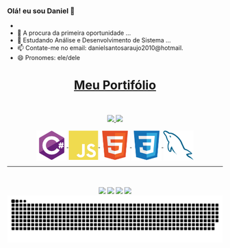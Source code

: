 ### Olá! eu sou Daniel 👋

- 
- 🔭 A procura da primeira oportunidade ...
- 🌱 Estudando Análise e Desenvolvimento de Sistema ...
-  📫  Contate-me no email: danielsantosaraujo2010@hotmail.
- 😄 Pronomes:  ele/dele



 #  <div align="center" > <a href="https://lapiedradaniel.github.io/Portifolio/#home" target="_blank"> Meu  Portifólio <a/></div>
 

  </br>
  </br>
   
<div align="center">
<a href="https://github.com/lapiedradaniel">
<img height="180em" src="https://github-readme-stats.vercel.app/api?username=lapiedradaniel&show_icons=true&theme=radical&include_all_commits=true&count_private=true"/>
<img height="180em"src="https://github-readme-stats.vercel.app/api/top-langs/?username=lapiedradaniel&layout=compact&langs_count=7&theme=radical"/>
</div>

  <div style="display: inline_block" align = "center"><br>
  <img align="center" alt="Daniel-Csharp" height="70" width="70" src="https://raw.githubusercontent.com/devicons/devicon/master/icons/csharp/csharp-original.svg">
  <img align="center" alt="Daniel-Js" height="70" width="70" src="https://raw.githubusercontent.com/devicons/devicon/master/icons/javascript/javascript-plain.svg">
  <img align="center" alt="Daniel-HTML" height="70" width="70" src="https://raw.githubusercontent.com/devicons/devicon/master/icons/html5/html5-original.svg">
  <img align="center" alt="Daniel-CSS" height="70" width="70" src="https://raw.githubusercontent.com/devicons/devicon/master/icons/css3/css3-original.svg">
  <img align="center" alt="Daniel-Csh" height="70" width="70" src="https://raw.githubusercontent.com/devicons/devicon/master/icons/mysql/mysql-original.svg">
  </div>
  
<hr/>
  <br/>
  <br/>
  
<div style="display: inline_block" align = "center">
 <a href="https://www.linkedin.com/in/daniel-santos-11a573293/" target="_blank"><img src="https://img.shields.io/badge/-LinkedIn-%230077B5?style=for-the-badge&logo=linkedin&logoColor=white" target="_blank"></a>
<a href="https://www.instagram.com/daniel.santos1995/?hl=pt-br" target="_blank"><img src="https://img.shields.io/badge/-Instagram-%23E4405F?style=for-the-badge&logo=instagram&logoColor=white" target="_blank"></a>
<a href="https://www.twitch.tv/lapiedradan" target="_blank"><img src="https://img.shields.io/badge/Twitch-9146FF?style=for-the-badge&logo=twitch&logoColor=white" target="_blank"></a>
<a href="https://www.youtube.com/channel/UC98IeQ25OWtp7IQnD0R-HcA" target="_blank"><img src="https://img.shields.io/badge/YouTube-FF0000?style=for-the-badge&logo=youtube&logoColor=white" target="_blank"></a>

  
<img alt="snake eating my contributions" src="https://raw.githubusercontent.com/lapiedradaniel/lapiedradaniel/output/github-contribution-grid-snake.svg" />

</div>


          
          

